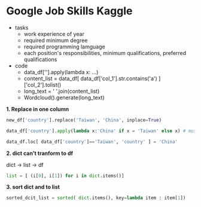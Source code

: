 # Google Job Skills Kaggle

- tasks
  - work experience of year 
  - required minimum degree 
  - required programming lamguage
  - each position's responsibilities, minimum qualifications, preferred qualifications
- code
  - data_df[''].apply(lambda x: ...)
  - content_list = data_df[ data_df['col_1'].str.contains('a') ]['col_2'].tolist()
  - long_text = ' '.join(content_list)
  - Wordcloud().generate(long_text)
  
**1. Replace in one column**

```python
new_df['country'].replace('Taiwan', 'China', inplace=True)
```
```python
data_df['country'].apply(lambda x:'China' if x = 'Taiwan' else x) # must be a full if...else... pattern
```
```python
data_df.loc[ data_df['country']=='Taiwan', 'country' ] = 'China'
```
**2. dict can't tranform to df**

dict -> list -> df

```python
list = [ (i[0], i[1]) for i in dict.items()]
```

**3. sort dict and to list**

```python
sorted_dcit_list = sorted( dict.items(), key=lambda item : item[1])
```
